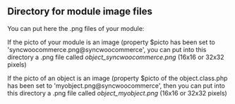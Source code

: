 
Directory for module image files
--------------------------------

You can put here the .png files of your module:


If the picto of your module is an image (property $picto has been set to 'syncwoocommerce.png@syncwoocommerce', you can put into this
directory a .png file called *object_syncwoocommerce.png* (16x16 or 32x32 pixels)


If the picto of an object is an image (property $picto of the object.class.php has been set to 'myobject.png@syncwoocommerce', then you can put into this
directory a .png file called *object_myobject.png* (16x16 or 32x32 pixels)

